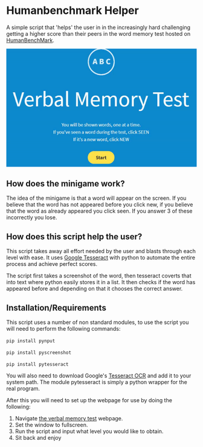 # Humanbenchmark Helper

A simple script that 'helps' the user in in the increasingly hard challenging getting a higher score than their peers in the word memory test hosted on [HumanBenchMark](https://www.humanbenchmark.com/tests/verbal-memory).

![](benchmark.gif)

## How does the minigame work?
The idea of the minigame is that a word will appear on the screen. If you believe that the word has not appeared before you click new, if you believe that the word as already appeared you click seen. If you answer 3 of these incorrectly you lose. 

## How does this script help the user?
This script takes away all effort needed by the user and blasts through each level with ease. It uses [Google Tesseract](https://opensource.google/projects/tesseract) with python to automate the entire process and achieve perfect scores.

The script first takes a screenshot of the word, then tesseract coverts that into text where python easily stores it in a list. It then checks if the word has appeared before and depending on that it chooses the correct answer.

## Installation/Requirements

This script uses a number of non standard modules, to use the script you will need to perform the following commands:

`pip install pynput`

`pip install pyscreenshot`

`pip install pytesseract`

You will also need to download Google's [Tesseract OCR](https://github.com/tesseract-ocr/tesseract/wiki#installation) and add it to your system path. The module pytesseract is simply a python wrapper for the real program.

After this you will need to set up the webpage for use by doing the following:
1. Navigate [the verbal memory test](https://www.humanbenchmark.com/tests/verbal-memory) webpage.
2. Set the window to fullscreen.
3. Run the script and input what level you would like to obtain.
4. Sit back and enjoy
